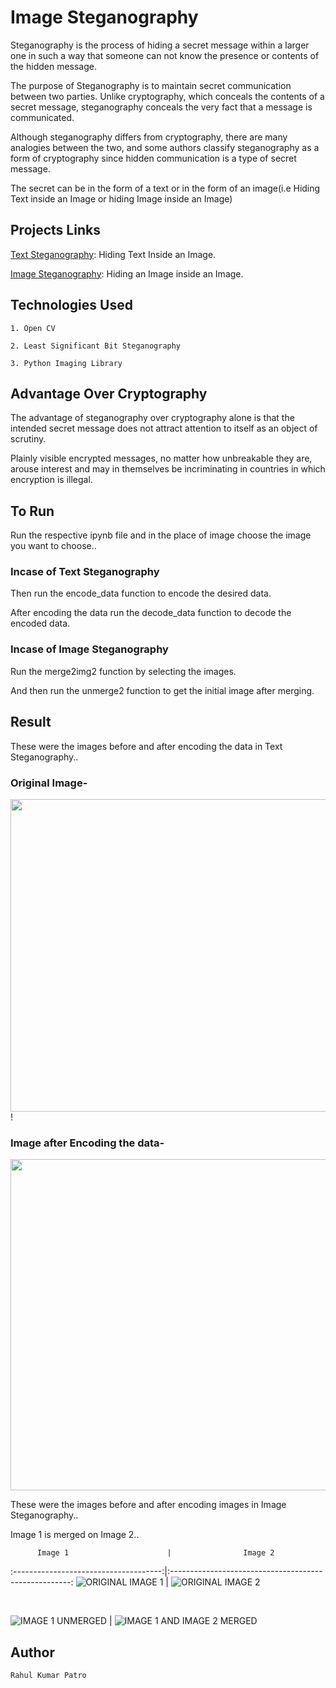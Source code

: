 # Image Steganography

Steganography is the process of hiding a secret message within a larger one in such a way that someone can not know the presence or contents of the hidden message.

The purpose of Steganography is to maintain secret communication between two parties. Unlike cryptography, which conceals the contents of a secret message, steganography conceals the very fact that a message is communicated. 
 
Although steganography differs from cryptography, there are many analogies between the two, and some authors classify steganography as a form of cryptography since hidden communication is a type of secret message.

The secret can be in the form of a text or in the form of an image(i.e Hiding Text inside an Image or hiding Image inside an Image)

## Projects Links 

[Text Steganography](https://nbviewer.jupyter.org/github/Rahul1582/Image-Steganography/blob/master/Image_Steganography.ipynb): Hiding Text Inside an Image.

[Image Steganography](https://nbviewer.jupyter.org/github/Rahul1582/Image-Steganography/blob/master/Image_inside_Another_Image.ipynb): Hiding an Image inside an Image.


## Technologies Used
```
1. Open CV

2. Least Significant Bit Steganography

3. Python Imaging Library
```

## Advantage Over Cryptography

The advantage of steganography over cryptography alone is that the intended secret message does not attract attention to itself as an object of scrutiny. 

Plainly visible encrypted messages, no matter how unbreakable they are, arouse interest and may in themselves be incriminating in countries in which encryption is illegal.

## To Run

Run the respective ipynb file and in the place of image choose the image you want to choose..

### Incase of Text Steganography

Then run the encode_data function to encode the desired data.

After encoding the data run the decode_data function to decode the encoded data.

### Incase of Image Steganography

Run the merge2img2 function by selecting the images.

And then run the unmerge2 function to get the initial image after merging.

## Result

These were the images before and after encoding the data in Text Steganography..

### Original Image-

<img src ="images/origimage.PNG"  width=800 height=500>  ! 
<br>


### Image after Encoding the data-
<img src ="images/Imagefinal.PNG"  width=800 height=530>
<br>

These were the images before and after encoding images in Image Steganography..

Image 1 is merged on Image 2..
 
          Image 1                      |                Image 2
:-------------------------------------:|:-----------------------------------------------------:
![ORIGINAL IMAGE 1](images/orig2.PNG)  |  ![ORIGINAL IMAGE 2](images/orig.PNG)

<br>

![IMAGE 1 UNMERGED](images/final.PNG)  |  ![IMAGE 1 AND IMAGE 2 MERGED](images/final_merge.PNG)


## Author 
```
Rahul Kumar Patro
```

